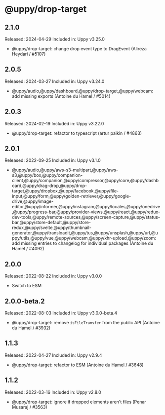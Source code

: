 # @uppy/drop-target

## 2.1.0

Released: 2024-04-29
Included in: Uppy v3.25.0

- @uppy/drop-target: change drop event type to DragEvent (Alireza Heydari / #5107)

## 2.0.5

Released: 2024-03-27
Included in: Uppy v3.24.0

- @uppy/audio,@uppy/dashboard,@uppy/drop-target,@uppy/webcam: add missing exports (Antoine du Hamel / #5014)

## 2.0.3

Released: 2024-02-19
Included in: Uppy v3.22.0

- @uppy/drop-target: refactor to typescript (artur paikin / #4863)

## 2.0.1

Released: 2022-09-25
Included in: Uppy v3.1.0

- @uppy/audio,@uppy/aws-s3-multipart,@uppy/aws-s3,@uppy/box,@uppy/companion-client,@uppy/companion,@uppy/compressor,@uppy/core,@uppy/dashboard,@uppy/drag-drop,@uppy/drop-target,@uppy/dropbox,@uppy/facebook,@uppy/file-input,@uppy/form,@uppy/golden-retriever,@uppy/google-drive,@uppy/image-editor,@uppy/informer,@uppy/instagram,@uppy/locales,@uppy/onedrive,@uppy/progress-bar,@uppy/provider-views,@uppy/react,@uppy/redux-dev-tools,@uppy/remote-sources,@uppy/screen-capture,@uppy/status-bar,@uppy/store-default,@uppy/store-redux,@uppy/svelte,@uppy/thumbnail-generator,@uppy/transloadit,@uppy/tus,@uppy/unsplash,@uppy/url,@uppy/utils,@uppy/vue,@uppy/webcam,@uppy/xhr-upload,@uppy/zoom: add missing entries to changelog for individual packages (Antoine du Hamel / #4092)

## 2.0.0

Released: 2022-08-22
Included in: Uppy v3.0.0

- Switch to ESM

## 2.0.0-beta.2

Released: 2022-08-03
Included in: Uppy v3.0.0-beta.4

- @uppy/drop-target: remove `isFileTransfer` from the public API (Antoine du Hamel / #3932)

## 1.1.3

Released: 2022-04-27
Included in: Uppy v2.9.4

- @uppy/drop-target: refactor to ESM (Antoine du Hamel / #3648)

## 1.1.2

Released: 2022-03-16
Included in: Uppy v2.8.0

- @uppy/drop-target: ignore if dropped elements aren't files (Penar Musaraj / #3563)
